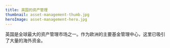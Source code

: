 ```yaml
---
title: 英国的资产管理
thumbnail: asset-management-thumb.jpg
heroImage: asset-management-hero.jpg
---
```


 英国是全球最大的资产管理市场之一。作为欧洲的主要基金管理中心，这里已吸引了大量的海外资金。